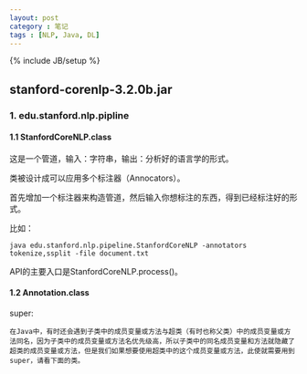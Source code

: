 ```yaml
---
layout: post
category : 笔记
tags : [NLP, Java, DL]
---
```

{% include JB/setup %}

## stanford-corenlp-3.2.0b.jar
### 1. edu.stanford.nlp.pipline

#### 1.1 StanfordCoreNLP.class

这是一个管道，输入：字符串，输出：分析好的语言学的形式。

类被设计成可以应用多个标注器（Annocators）。

首先增加一个标注器来构造管道，然后输入你想标注的东西，得到已经标注好的形式。

比如：

	java edu.stanford.nlp.pipeline.StanfordCoreNLP -annotators tokenize,ssplit -file document.txt
	
API的主要入口是StanfordCoreNLP.process()。


#### 1.2 Annotation.class

super: 

    在Java中，有时还会遇到子类中的成员变量或方法与超类（有时也称父类）中的成员变量或方法同名，因为子类中的成员变量或方法名优先级高，所以子类中的同名成员变量和方法就隐藏了超类的成员变量或方法，但是我们如果想要使用超类中的这个成员变量或方法，此使就需要用到super，请看下面的类。

